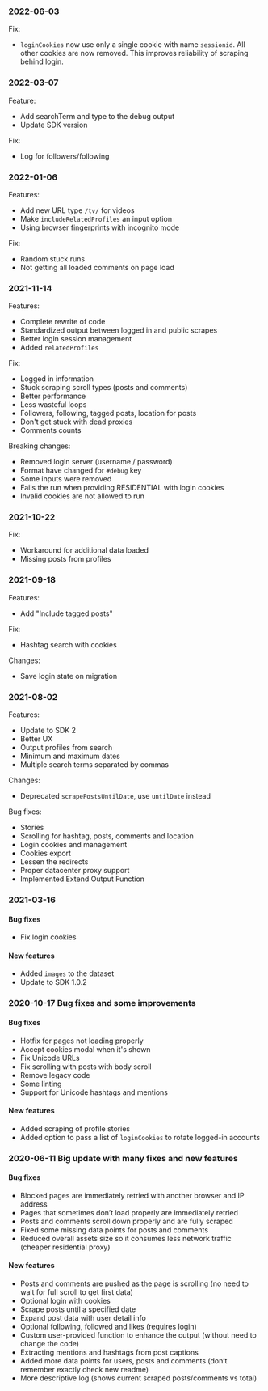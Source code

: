 ### 2022-06-03
Fix:
- `loginCookies` now use only a single cookie with name `sessionid`. All other cookies are now removed. This improves reliability of scraping behind login.

### 2022-03-07

Feature:
- Add searchTerm and type to the debug output
- Update SDK version

Fix:
- Log for followers/following

### 2022-01-06

Features:
- Add new URL type `/tv/` for videos
- Make `includeRelatedProfiles` an input option
- Using browser fingerprints with incognito mode

Fix:
- Random stuck runs
- Not getting all loaded comments on page load

### 2021-11-14

Features:
- Complete rewrite of code
- Standardized output between logged in and public scrapes
- Better login session management
- Added `relatedProfiles`

Fix:
- Logged in information
- Stuck scraping scroll types (posts and comments)
- Better performance
- Less wasteful loops
- Followers, following, tagged posts, location for posts
- Don't get stuck with dead proxies
- Comments counts

Breaking changes:
- Removed login server (username / password)
- Format have changed for `#debug` key
- Some inputs were removed
- Fails the run when providing RESIDENTIAL with login cookies
- Invalid cookies are not allowed to run

### 2021-10-22

Fix:
- Workaround for additional data loaded
- Missing posts from profiles

### 2021-09-18

Features:
- Add "Include tagged posts"

Fix:
- Hashtag search with cookies

Changes:
- Save login state on migration

### 2021-08-02

Features:
- Update to SDK 2
- Better UX
- Output profiles from search
- Minimum and maximum dates
- Multiple search terms separated by commas

Changes:
- Deprecated `scrapePostsUntilDate`, use `untilDate` instead

Bug fixes:
- Stories
- Scrolling for hashtag, posts, comments and location
- Login cookies and management
- Cookies export
- Lessen the redirects
- Proper datacenter proxy support
- Implemented Extend Output Function

### 2021-03-16

#### Bug fixes
- Fix login cookies

#### New features
- Added `images` to the dataset
- Update to SDK 1.0.2

### 2020-10-17 Bug fixes and some improvements

#### Bug fixes
- Hotfix for pages not loading properly
- Accept cookies modal when it's shown
- Fix Unicode URLs
- Fix scrolling with posts with body scroll
- Remove legacy code
- Some linting
- Support for Unicode hashtags and mentions

#### New features
- Added scraping of profile stories
- Added option to pass a list of `loginCookies` to rotate logged-in accounts

### 2020-06-11 Big update with many fixes and new features

#### Bug fixes
- Blocked pages are immediately retried with another browser and IP address
- Pages that sometimes don’t load properly are immediately retried
- Posts and comments scroll down properly and are fully scraped
- Fixed some missing data points for posts and comments
- Reduced overall assets size so it consumes less network traffic (cheaper residential proxy)

#### New features
- Posts and comments are pushed as the page is scrolling (no need to wait for full scroll to get first data)
- Optional login with cookies
- Scrape posts until a specified date
- Expand post data with user detail info
- Optional following, followed and likes (requires login)
- Custom user-provided function to enhance the output (without need to change the code)
- Extracting mentions and hashtags from post captions
- Added more data points for users, posts and comments (don’t remember exactly check new readme)
- More descriptive log (shows current scraped posts/comments vs total)
